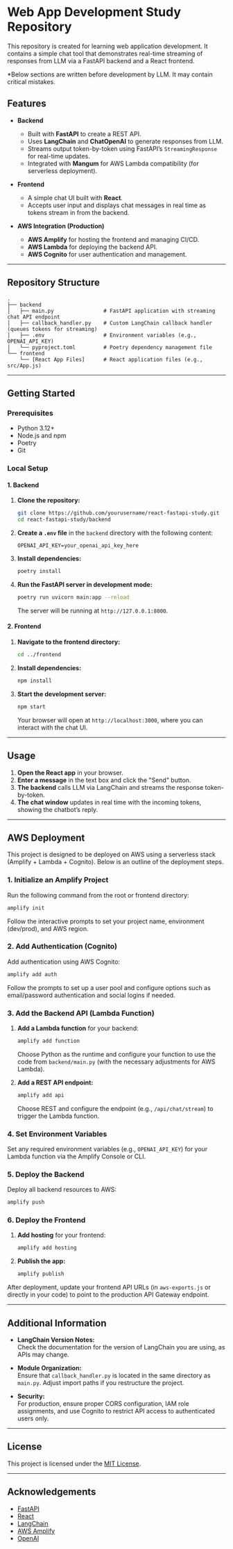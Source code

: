 # Web App Development Study Repository

This repository is created for learning web application development. It contains a simple chat tool that demonstrates real-time streaming of responses from LLM via a FastAPI backend and a React frontend.

*Below sections are written before development by LLM. It may contain critical mistakes.

## Features

- **Backend**
  - Built with **FastAPI** to create a REST API.
  - Uses **LangChain** and **ChatOpenAI** to generate responses from LLM.
  - Streams output token-by-token using FastAPI’s `StreamingResponse` for real-time updates.
  - Integrated with **Mangum** for AWS Lambda compatibility (for serverless deployment).

- **Frontend**
  - A simple chat UI built with **React**.
  - Accepts user input and displays chat messages in real time as tokens stream in from the backend.

- **AWS Integration (Production)**
  - **AWS Amplify** for hosting the frontend and managing CI/CD.
  - **AWS Lambda** for deploying the backend API.
  - **AWS Cognito** for user authentication and management.

---

## Repository Structure

```
.
├── backend
│   ├── main.py                # FastAPI application with streaming chat API endpoint
│   ├── callback_handler.py    # Custom LangChain callback handler (queues tokens for streaming)
│   ├── .env                   # Environment variables (e.g., OPENAI_API_KEY)
│   └── pyproject.toml         # Poetry dependency management file
└── frontend
    └── [React App Files]      # React application files (e.g., src/App.js)
```

---

## Getting Started

### Prerequisites

- Python 3.12+
- Node.js and npm
- Poetry
- Git

### Local Setup

#### 1. Backend

1. **Clone the repository:**
   ```bash
   git clone https://github.com/yourusername/react-fastapi-study.git
   cd react-fastapi-study/backend
   ```

2. **Create a `.env` file** in the `backend` directory with the following content:
   ```
   OPENAI_API_KEY=your_openai_api_key_here
   ```

3. **Install dependencies:**
   ```bash
   poetry install
   ```

4. **Run the FastAPI server in development mode:**
   ```bash
   poetry run uvicorn main:app --reload
   ```
   The server will be running at `http://127.0.0.1:8000`.

#### 2. Frontend

1. **Navigate to the frontend directory:**
   ```bash
   cd ../frontend
   ```

2. **Install dependencies:**
   ```bash
   npm install
   ```

3. **Start the development server:**
   ```bash
   npm start
   ```
   Your browser will open at `http://localhost:3000`, where you can interact with the chat UI.

---

## Usage

1. **Open the React app** in your browser.
2. **Enter a message** in the text box and click the "Send" button.
3. **The backend** calls LLM via LangChain and streams the response token-by-token.
4. **The chat window** updates in real time with the incoming tokens, showing the chatbot’s reply.

---

## AWS Deployment

This project is designed to be deployed on AWS using a serverless stack (Amplify + Lambda + Cognito). Below is an outline of the deployment steps.

### 1. Initialize an Amplify Project

Run the following command from the root or frontend directory:
```bash
amplify init
```
Follow the interactive prompts to set your project name, environment (dev/prod), and AWS region.

### 2. Add Authentication (Cognito)

Add authentication using AWS Cognito:
```bash
amplify add auth
```
Follow the prompts to set up a user pool and configure options such as email/password authentication and social logins if needed.

### 3. Add the Backend API (Lambda Function)

1. **Add a Lambda function** for your backend:
   ```bash
   amplify add function
   ```
   Choose Python as the runtime and configure your function to use the code from `backend/main.py` (with the necessary adjustments for AWS Lambda).

2. **Add a REST API endpoint:**
   ```bash
   amplify add api
   ```
   Choose REST and configure the endpoint (e.g., `/api/chat/stream`) to trigger the Lambda function.

### 4. Set Environment Variables

Set any required environment variables (e.g., `OPENAI_API_KEY`) for your Lambda function via the Amplify Console or CLI.

### 5. Deploy the Backend

Deploy all backend resources to AWS:
```bash
amplify push
```

### 6. Deploy the Frontend

1. **Add hosting** for your frontend:
   ```bash
   amplify add hosting
   ```
2. **Publish the app:**
   ```bash
   amplify publish
   ```
After deployment, update your frontend API URLs (in `aws-exports.js` or directly in your code) to point to the production API Gateway endpoint.

---

## Additional Information

- **LangChain Version Notes:**  
  Check the documentation for the version of LangChain you are using, as APIs may change.

- **Module Organization:**  
  Ensure that `callback_handler.py` is located in the same directory as `main.py`. Adjust import paths if you restructure the project.

- **Security:**  
  For production, ensure proper CORS configuration, IAM role assignments, and use Cognito to restrict API access to authenticated users only.

---

## License

This project is licensed under the [MIT License](LICENSE).

---

## Acknowledgements

- [FastAPI](https://fastapi.tiangolo.com/)
- [React](https://reactjs.org/)
- [LangChain](https://github.com/hwchase17/langchain)
- [AWS Amplify](https://aws.amazon.com/amplify/)
- [OpenAI](https://openai.com/)